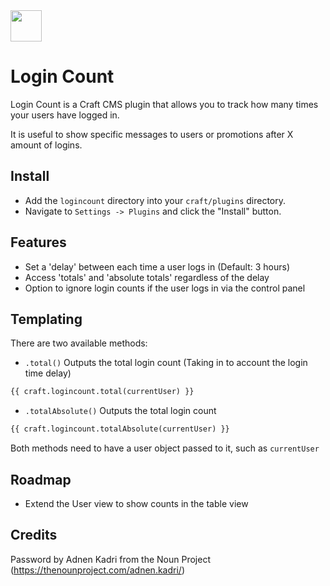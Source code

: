 <img src="https://github.com/madebyshape/login-count/raw/master/screenshots/icon.png" width="50">

# Login Count

Login Count is a Craft CMS plugin that allows you to track how many times your users have logged in. 

It is useful to show specific messages to users or promotions after X amount of logins.

## Install

- Add the `logincount` directory into your `craft/plugins` directory.
- Navigate to `Settings -> Plugins` and click the "Install" button.

## Features

- Set a 'delay' between each time a user logs in (Default: 3 hours)
- Access 'totals' and 'absolute totals' regardless of the delay
- Option to ignore login counts if the user logs in via the control panel
 
## Templating

There are two available methods:

- `.total()` Outputs the total login count (Taking in to account the login time delay)

```HTML
{{ craft.logincount.total(currentUser) }}
```

- `.totalAbsolute()` Outputs the total login count

```HTML
{{ craft.logincount.totalAbsolute(currentUser) }}
```

Both methods need to have a user object passed to it, such as `currentUser`

## Roadmap

- Extend the User view to show counts in the table view

## Credits

Password by Adnen Kadri from the Noun Project (https://thenounproject.com/adnen.kadri/)